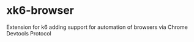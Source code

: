 # xk6-browser
Extension for k6 adding support for automation of browsers via Chrome Devtools Protocol
